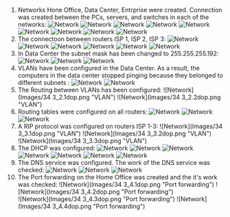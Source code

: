 1. Networks Hone Office, Data Center, Entrprise were created. Connection was created between the PCs, 
servers, and switches in each of the networks:                ![Network](Images/1.png "ping Enterprise")
                                                              ![Network](Images/2.png "ping Enterprise")
                                                              ![Network](Images/3.png "ping Enterprise")
                                                              ![Network](Images/4.png "ping Enterprise")
                                                              ![Network](Images/5.png "ping Data Center")
															  ![Network](Images/6.png "ping Data Center")
                                                              ![Network](Images/7.png "ping Data Center")
                                                              ![Network](Images/8.png "ping Data Center")
                                                              ![Network](Images/9.png "ping Home Office")
2. The connectoon between routers ISP 1, ISP 2, ISP 3:        ![Network](Images/10.png "connectoon Internet")
                                                              ![Network](Images/11.png "connectoon Internet")
                                                              ![Network](Images/12.png "connectoon Internet")
                                                              ![Network](Images/13.png "connectoon Internet")
                                                              ![Network](Images/14.png "connectoon Internet")
															  ![Network](Images/15.png "connectoon Internet")                                                             
3. In Data Center the subnet mask has been changed to 255.255.255.192: 
                                                              ![Network](Images/16.png "Changing Subnet")
                                                              ![Network](Images/17.png "Changing Subnet")
                                                              ![Network](Images/18.png "Changing Subnet")
4. VLANs have been configured in the Data Center. As a result, the computers in the data center stopped pinging 
because they belonged to different subnets :                  ![Network](Images/19.png "VLAN")
                                                              ![Network](Images/20.png "VLAN")                                                                                          
5. The Routing between VLANs has been configured:             ![Network](Images/34 3_2.1dop.png "VLAN")
                                                              ![Network](Images/34 3_2.2dop.png "VLAN")  
6. Routing tables were configured on all routers:             ![Network](Images/21.png "routing")
                                                              ![Network](Images/22.png "routing")
															  ![Network](Images/23.png "routing")  
7. A RIP protocol was configured on routers ISP 1-3:          ![Network](Images/34 3_3.1dop.png "VLAN")
                                                              ![Network](Images/34 3_3.2dop.png "VLAN")  
															  ![Network](Images/34 3_3.3dop.png "VLAN")
8. The DHСP was configured:                                   ![Network](Images/24.png "DHCP")
                                                              ![Network](Images/25.png "DHCP")
                                                              ![Network](Images/26.png "DHCP")
                                                              ![Network](Images/27.png "DHCP")
                                                              ![Network](Images/28.png "DHCP")
															  ![Network](Images/29.png "DHCP") 
															  ![Network](Images/30.png "DHCP") 
9. The DNS service was configured. The work of the DNS service was checked:
                                                              ![Network](Images/31.png "DNS")
															  ![Network](Images/32.png "DNS")
															  ![Network](Images/33.png "DNS")
10. The Port forwarding on the Home Office was created and the it's work was checked:
                                                              ![Network](Images/34 3_4.1dop.png "Port forwarding")
                                                              ![Network](Images/34 3_4.2dop.png "Port forwarding")  
															  ![Network](Images/34 3_4.3dop.png "Port forwarding")
															  ![Network](Images/34 3_4.4dop.png "Port forwarding")



